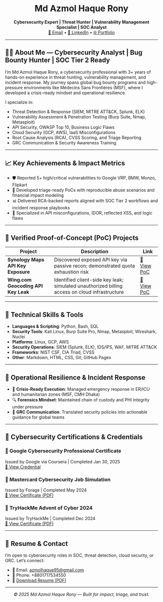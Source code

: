 <h1 align="center">Md Azmol Haque Rony</h1>
<p align="center">
  <strong>Cybersecurity Expert | Threat Hunter | Vulnerability Management Specialist | SOC Analyst</strong><br>
  <a href="mailto:azmolhaque95@gmail.com">📧 Email</a> • 
  <a href="https://www.linkedin.com/in/md-azmol-haque-rony">🔗 LinkedIn</a> • 
  <a href="https://azmolhaque.github.io/azmolhaque/portfolio.html">🌐 Portfolio</a>
</p>

---

## 👨‍💻 About Me — Cybersecurity Analyst | Bug Bounty Hunter | SOC Tier 2 Ready

I’m Md Azmol Haque Rony, a cybersecurity professional with 3+ years of hands-on experience in threat hunting, vulnerability management, and incident response. My journey spans global bug bounty programs and high-pressure environments like Médecins Sans Frontières (MSF), where I developed a crisis-ready mindset and operational resilience.

I specialize in:

- Threat Detection & Response (SIEM, MITRE ATT&CK, Splunk, ELK)
- Vulnerability Assessment & Penetration Testing (Burp Suite, Nmap, Metasploit)
- API Security, OWASP Top 10, Business Logic Flaws
- Cloud Security (GCP, AWS), IaaS Misconfigurations
- Root Cause Analysis (RCA), CVSS Scoring, and Triage Reporting
- GRC Communication & Security Awareness Training

---

## 📈 Key Achievements & Impact Metrics

- 🛡️ Reported 5+ high/critical vulnerabilities to Google VRP, BMW, Monzo, Flipkart  
- 🧪 Developed triage-ready PoCs with reproducible abuse scenarios and financial impact modeling  
- 📊 Delivered RCA-backed reports aligned with SOC Tier 2 workflows and incident response playbooks  
- 🧠 Specialized in API misconfigurations, IDOR, reflected XSS, and logic flaws  

---

## 🧪 Verified Proof-of-Concept (PoC) Projects

| Project | Description | Link |
|--------|-------------|------|
| **Synology Maps API Key Exposure** | Discovered exposed API key via passive recon; demonstrated quota exhaustion risk | [🔗 View PoC](https://azmolhaque.github.io/synology_poc/) |
| **Wing.com Geocoding API Key Leak** | Identified client-side key leak; simulated unauthorized billing access on cloud infrastructure | [🔗 View PoC](https://azmolhaque.github.io/wing-com-unrestricted-maps-api-key-poc/) |

---

## 🧰 Technical Skills & Tools

- **Languages & Scripting**: Python, Bash, SQL  
- **Security Tools**: Kali Linux, Burp Suite Pro, Nmap, Metasploit, Wireshark, Nuclei  
- **Platforms**: Linux, GCP, AWS  
- **Security Operations**: SIEM (Splunk, ELK), IDS/IPS, WAF, MITRE ATT&CK  
- **Frameworks**: NIST CSF, CIA Triad, CVSS  
- **Other**: Markdown, HTML, CSS, Git, GitHub Pages

---

## 🧩 Operational Resilience & Incident Response

- 🧠 **Crisis-Ready Execution**: Managed emergency response in ER/ICU and humanitarian zones (MSF, CMH Dhaka)  
- 🔍 **Forensics Mindset**: Maintained chain of custody and PHI integrity under pressure  
- 📣 **GRC Communication**: Translated security policies into actionable guidance for global teams  

---

## 📜 Cybersecurity Certifications & Credentials

### 🏅 Google Cybersecurity Professional Certificate  
Issued by Google via Coursera | Completed Jan 30, 2025  
[🔗 View Credential](https://www.coursera.org/account/accomplishments/specialization/9EMHGS2G0UAM)

### 🏅 Mastercard Cybersecurity Job Simulation  
Issued by Forage | Completed May 2024  
[🔗 View Certificate (PDF)](https://forage-uploads-prod.s3.amazonaws.com/completion-certificates/mastercard/vcKAB5yYAgvemepGQ_Mastercard_JMsHG793ksfGqPq9v_1715191717515_completion_certificate.pdf)

### 🏅 TryHackMe Advent of Cyber 2024  
Issued by TryHackMe | Completed Dec 2024  
[🔗 View Certificate (PDF)](https://tryhackme-certificates.s3-eu-west-1.amazonaws.com/THM-BB6YTOI6RT.pdf)

---

## 📄 Resume & Contact

I’m open to cybersecurity roles in SOC, threat detection, cloud security, or GRC. Let’s connect:

- 📧 Email: azmolhaque95@gmail.com  
- 📱 Phone: +8801717534550  
- 📄 [Download Resume (PDF)](assets/Cybersecurity%20Resume.pdf)

---

<p align="center"><em>© 2025 Md Azmol Haque Rony — Built for impact, triage, and trust.</em></p>
